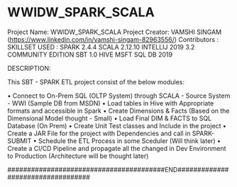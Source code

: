 # WWIDW_SPARK_SCALA

Project Name: WWIDW_SPARK_SCALA
Project Creator: VAMSHI SINGAM (https://www.linkedin.com/in/vamshi-singam-82963556/)
Contributors   :
SKILLSET USED  :
            SPARK 2.4.4
            SCALA 2.12.10
            INTELLIJ 2019 3.2 COMMUNITY EDITION
            SBT 1.0
            HIVE
            MSFT SQL DB 2019
            
DESCRIPTION:

This SBT - SPARK ETL project consist of the below modules:

•	Connect to On-Prem SQL (OLTP System) through SCALA - Source System - WWI (Sample DB from MSDN)
•	Load tables in Hive with Appropriate formats and accessible in Spark
•	Create Dimensions & Facts (Based on the Dimensional Model thought - Small)
•	Load Final DIM & FACTS to SQL Database (On Prem)
•	Create Unit Test classes and Include in the project
•	Create a JAR File for the project with Dependencies and call in SPARK-SUBMIT
•	Schedule the ETL Process in some Sceduler (Will think later)
•	Create a CI/CD Pipeline and propagate all the changed in Dev Environment to Production (Architecture will be thought later)

########################################END##################################
